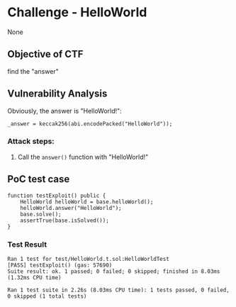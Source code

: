 # Challenge - HelloWorld

None

## Objective of CTF

find the "answer"

## Vulnerability Analysis

Obviously, the answer is "HelloWorld!":

```solidity
_answer = keccak256(abi.encodePacked("HelloWorld"));
```

### Attack steps:

1. Call the `answer()` function with "HelloWorld!"

## PoC test case

```solidity
function testExploit() public {
    HelloWorld helloWorld = base.helloWorld();
    helloWorld.answer("HelloWorld");
    base.solve();
    assertTrue(base.isSolved());
}
```

### Test Result

```
Ran 1 test for test/HelloWorld.t.sol:HelloWorldTest
[PASS] testExploit() (gas: 57690)
Suite result: ok. 1 passed; 0 failed; 0 skipped; finished in 8.03ms (1.32ms CPU time)

Ran 1 test suite in 2.26s (8.03ms CPU time): 1 tests passed, 0 failed, 0 skipped (1 total tests)
```
